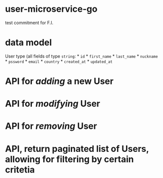 # user-microservice-go
test commitment for F.I. 

# data model
User type (all fields of type `string`:
    * `id`
    * `first_name`
    * `last_name`
    * `nuckname`
    * `pssword`
    * `email`
    * `country`
    * `created_at`
    * `updated_at`

# API for _adding_ a new User

# API for _modifying_ User

# API for _removing_ User

# API, return paginated list of Users, allowing for filtering by certain critetia
